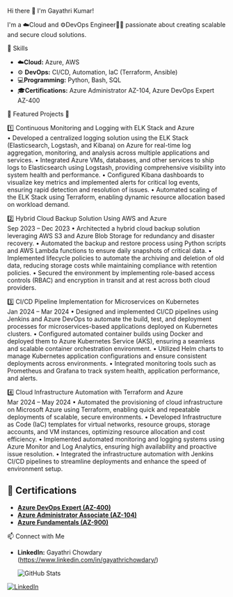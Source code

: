 Hi there 👋 I'm Gayathri Kumar!


I'm a ☁️Cloud and ⚙️DevOps Engineer👩‍💻 passionate about creating scalable and secure cloud solutions.

🔧 Skills 
- ☁️**Cloud:** Azure, AWS
- ⚙️ **DevOps:** CI/CD, Automation, IaC (Terraform, Ansible)
- 💻**Programming:** Python, Bash, SQL
- 🎓**Certifications:** Azure Administrator AZ-104, Azure DevOps Expert AZ-400
  
🌟 Featured Projects 🌟

1️⃣  Continuous Monitoring and Logging with ELK Stack and Azure                             
• Developed a centralized logging solution using the ELK Stack (Elasticsearch, Logstash, and Kibana) 
on Azure for real-time log aggregation, monitoring, and analysis across multiple applications and 
services. 
• Integrated Azure VMs, databases, and other services to ship logs to Elasticsearch using Logstash, 
providing comprehensive visibility into system health and performance. 
• Configured Kibana dashboards to visualize key metrics and implemented alerts for critical log events, 
ensuring rapid detection and resolution of issues. 
• Automated scaling of the ELK Stack using Terraform, enabling dynamic resource allocation based on 
workload demand. 

2️⃣  Hybrid Cloud Backup Solution Using AWS and Azure                                             
Sep 2023 – Dec 2023 
• Architected a hybrid cloud backup solution leveraging AWS S3 and Azure Blob Storage for 
redundancy and disaster recovery. 
• Automated the backup and restore process using Python scripts and AWS Lambda functions to ensure 
daily snapshots of critical data. 
• Implemented lifecycle policies to automate the archiving and deletion of old data, reducing storage 
costs while maintaining compliance with retention policies. 
• Secured the environment by implementing role-based access controls (RBAC) and encryption in 
transit and at rest across both cloud providers.

3️⃣  CI/CD Pipeline Implementation for Microservices on Kubernetes                            
Jan 2024 – Mar 2024 
• Designed and implemented CI/CD pipelines using Jenkins and Azure DevOps to automate the build, 
test, and deployment processes for microservices-based applications deployed on Kubernetes clusters. 
• Configured automated container builds using Docker and deployed them to Azure Kubernetes Service 
(AKS), ensuring a seamless and scalable container orchestration environment. 
• Utilized Helm charts to manage Kubernetes application configurations and ensure consistent 
deployments across environments. 
• Integrated monitoring tools such as Prometheus and Grafana to track system health, application 
performance, and alerts. 

4️⃣  Cloud Infrastructure Automation with Terraform and Azure                                   
Mar 2024 – May 2024 
• Automated the provisioning of cloud infrastructure on Microsoft Azure using Terraform, enabling 
quick and repeatable deployments of scalable, secure environments. 
• Developed Infrastructure as Code (IaC) templates for virtual networks, resource groups, storage 
accounts, and VM instances, optimizing resource allocation and cost efficiency. 
• Implemented automated monitoring and logging systems using Azure Monitor and Log Analytics, 
ensuring high availability and proactive issue resolution. 
• Integrated the infrastructure automation with Jenkins CI/CD pipelines to streamline deployments and 
enhance the speed of environment setup. 


## 📜 Certifications

- **[Azure DevOps Expert (AZ-400)](https://learn.microsoft.com/api/credentials/share/en-us/GayathriNaidu-8997/C5CE0EB56E14E53E?sharingId=B3B61FF1D58E6216)**  
-  **[Azure Administrator Associate (AZ-104)](https://learn.microsoft.com/api/credentials/share/en-us/GayathriNaidu-8997/C501DEBAB487125?sharingId=B3B61FF1D58E6216)**  
- **[Azure Fundamentals (AZ-900)](https://learn.microsoft.com/api/credentials/share/en-us/GayathriNaidu-8997/324DF2E14F3D4245?sharingId=B3B61FF1D58E6216)**  



📫 Connect with Me
- **LinkedIn:** Gayathri Chowdary (https://www.linkedin.com/in/gayathrichowdary/)

  ![GitHub Stats](https://github-readme-stats.vercel.app/api?username=gayi3kumar&show_icons=true&theme=radical)



[![LinkedIn](https://img.shields.io/badge/-LinkedIn-blue?style=flat-square&logo=linkedin)](https://www.linkedin.com/in/gayathrichowdary)

